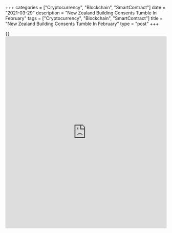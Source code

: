 +++
categories = ["Cryptocurrency", "Blockchain", "SmartContract"]
date = "2021-03-29"
description = "New Zealand Building Consents Tumble In February"
tags = ["Cryptocurrency", "Blockchain", "SmartContract"]
title = "New Zealand Building Consents Tumble In February"
type = "post"
+++

{{<iframe id="large-banner" src="https://www.bounty.group/#slide=27.0" width="100%" height="600" scrolling="no" style="border: 0px solid rgb(216, 221, 230); border-radius: 3px;">}}

The total number of building permits issued in New Zealand dropped a
seasonally adjusted 18.2 percent on month in February, Statistics New
Zealand said on Tuesday - coming in at 3,129.

That follows the downwardly revised 1.5 percent increase in January
(originally 2.1 percent).

In the year to February 2021, the number of dwellings consented was up
4.9 percent - standing at 39,725.

The annual value of non-residential building work consented was NZ$7.1
billion, down 2.7 percent from the February 2020 year.

In February 2021, there were 3,129 new dwellings consented, comprising:
1,944 stand-alone houses; 884 townhouses, flats, and units; 155
retirement village units; and 146 apartments.

By region, the numbers of new dwellings consented in the year ended
February 2021 (compared with the February 2020 year) were: 17,060 in
Auckland - up 15 percent; 4,133 in Waikato - down 3.0 percent; 2,978 in
Wellington - down 11 percent; 6,308 in rest of North Island - up 6.1
percent; 5,859 in Canterbury - up 7.2 percent; and 3,379 in rest of
South Island - down 16 percent.

In the year ended February 2021, non-residential building consents
totaled NZ$7.1 billion, down 2.7 percent from the February 2020 year.

In the February 2021 year, the non-residential building types with the
highest values were: education buildings - NZ$1.3 billion (up 26
percent); storage buildings - NZ$1.1 billion (up 27 percent); and
offices, administration, and public transport buildings - NZ$952 million
(down 2.3 percent).

For comments and feedback [contact](https://www.playgroundfx.com/contact/): editorial@rtt[news](https://www.letsplayfx.com/blog/forex-news-website/).com

[Economic News][1]

 **What parts of the world are seeing the best (and worst) economic
performances lately? Click[here][2] to check out our [Econ Scorecard][2]
and find out! See up-to-the-moment [ranking](https://www.playgroundfx.com/blog/crypto-exchange-ranking/)s for the best and worst
performers in [GDP][3], [unemployment rate][4], [inflation][2] and much
more.**

   1. www.rtt[news](https://www.letsplayfx.com/blog/forex-news-website/).com/Content/EconomicNews.aspx
   2. www.rtt[news](https://www.letsplayfx.com/blog/forex-news-website/).com/economic-scorecard/world-rank/CPI/highest-performance.aspx
   3. www.rtt[news](https://www.letsplayfx.com/blog/forex-news-website/).com/economic-scorecard/world-rank/GDP/highest-performance.aspx
   4. www.rtt[news](https://www.letsplayfx.com/blog/forex-news-website/).com/economic-scorecard/world-rank/unemployment-rate/lowest-performance.aspx